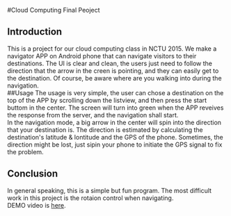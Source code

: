 #Cloud Computing Final Peoject
## Introduction
This is a project for our cloud computing class in NCTU 2015. We make a navigator APP on Android phone that can navigate visitors to their destinations. The UI is clear and clean, the users just need to follow the direction that the arrow in the creen is pointing, and they can easily get to the destination. Of course, be aware where are you walking into during the navigation.  
##Usage
The usage is very simple, the user can chose a destination on the top of the APP by scrolling down the listview, and then press the start buttom in the center. The screen will turn into green when the APP reveives the response from the server, and the navigation shall start.  
In the navigation mode, a big arrow in the center will spin into the direction that your destination is. The direction is estimated by calculating the destination's latitude & lontitude and the GPS of the phone. Sometimes, the direction might be lost, just sipin your phone to initiate the GPS signal to fix the problem.  
## Conclusion
In general speaking, this is a simple but fun program. The most difficult work in this project is the rotaion control when navigating.  
DEMO video is [here](https://youtu.be/skGwCsbEcHU).